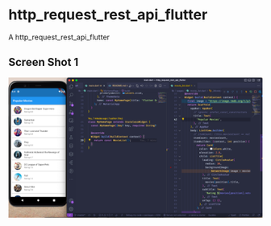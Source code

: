 # http_request_rest_api_flutter

A http_request_rest_api_flutter

## Screen Shot 1

![SS1](images/image_1.png)